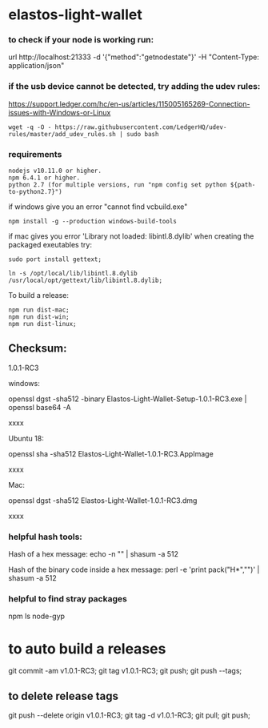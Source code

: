 # elastos-light-wallet

### to check if your node is working run:

url http://localhost:21333 -d '{"method":"getnodestate"}' -H "Content-Type: application/json"

### if the usb device cannot be detected, try adding the udev rules:
https://support.ledger.com/hc/en-us/articles/115005165269-Connection-issues-with-Windows-or-Linux

```
wget -q -O - https://raw.githubusercontent.com/LedgerHQ/udev-rules/master/add_udev_rules.sh | sudo bash
```


### requirements

```
nodejs v10.11.0 or higher.
npm 6.4.1 or higher.
python 2.7 (for multiple versions, run "npm config set python ${path-to-python2.7}")
```

if windows give you an error "cannot find vcbuild.exe"

```
npm install -g --production windows-build-tools
```

if mac gives you error 'Library not loaded: libintl.8.dylib' when creating the packaged exeutables try:

```
sudo port install gettext;

ln -s /opt/local/lib/libintl.8.dylib /usr/local/opt/gettext/lib/libintl.8.dylib;
```

To build a release:
```
npm run dist-mac;
npm run dist-win;
npm run dist-linux;
```


## Checksum:
  1.0.1-RC3

  windows:

  openssl dgst -sha512 -binary Elastos-Light-Wallet-Setup-1.0.1-RC3.exe | openssl base64 -A

  xxxx

  Ubuntu 18:

  openssl sha -sha512 Elastos-Light-Wallet-1.0.1-RC3.AppImage

  xxxx

  Mac:

  openssl dgst -sha512 Elastos-Light-Wallet-1.0.1-RC3.dmg

  xxxx


### helpful hash tools:
Hash of a hex message:
echo -n "<hex>" | shasum -a 512

Hash of the binary code inside a hex message:
perl -e 'print pack("H*","<hex>")' | shasum -a 512

### helpful to find stray packages

npm ls node-gyp


# to auto build a releases
  git commit -am v1.0.1-RC3;
  git tag v1.0.1-RC3;
  git push;
  git push --tags;

## to delete release tags
  git push --delete origin v1.0.1-RC3;
  git tag -d v1.0.1-RC3;
  git pull;
  git push;
